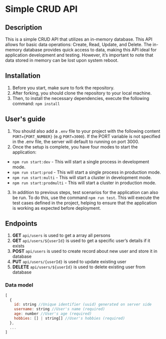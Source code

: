 # Simple CRUD API

## Description
This is a simple CRUD API that utilizes an in-memory database. This API allows for basic data operations: Create, Read, Update, and Delete. The in-memory database provides quick access to data, making this API ideal for application development and testing. However, it’s important to note that data stored in memory can be lost upon system reboot.

## Installation
1) Before you start, make sure to fork the repository. 
2) After forking, you should clone the repository to your local machine.
3) Then, to install the necessary dependencies, execute the following command: ```npm install```

## User's guide
1) You should also add a ```.env``` file to your project with the following content ```PORT={PORT_NUMBER}``` (e.g ```PORT=3000```). If the PORT variable is not specified in the .env file, the server will default to running on port 3000.
2) Once the setup is complete, you have four modes to start the application:
 - ```npm run start:dev``` - This will start a single process in development mode.
 - ```npm run start:prod``` - This will start a single process in production mode.
 - ```npm run start:multi``` - This will start a cluster in development mode.
 - ```npm run start:prodmulti``` - This will start a cluster in production mode.
3) In addition to previous steps, test scenarios for the application can also be run. To do this, use the command ```npm run test```. This will execute the test cases defined in the project, helping to ensure that the application is working as expected before deployment.

## Endpoints

1) **GET** ```api/users``` is used to get a array all persons
2) **GET** ```api/users/${userId}``` is used to get a specific user’s details if it exists
3) **POST** ```api/users``` is used to create record about new user and store it in database
4) **PUT** ```api/users/{userId}``` is used to update existing user
5) **DELETE** ```api/users/${userId}``` is used to delete existing user from database

  ### Data model
  ```js
  [
    {
      id: string //Unique identifier (uuid) generated on server side
      username: string //User's name (required)
      age: number //User's age (required)
      hobbies: [] | string[] //User's hobbies (required)
    },
    ...
  ]
  ```